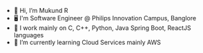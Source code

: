 - 👋 Hi, I’m Mukund R
- 🖥 I'm Software Engineer @ Philips Innovation Campus, Banglore
- 👀 I work mainly on C, C++, Python, Java Spring Boot, ReactJS languages 
- 🌱 I’m currently learning Cloud Services mainly AWS
